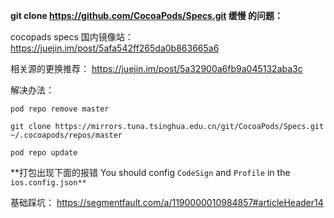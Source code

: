 **git clone https://github.com/CocoaPods/Specs.git 缓慢 的问题：**

cocopads specs 国内镜像站：https://juejin.im/post/5afa542ff265da0b863665a6

相关源的更换推荐： https://juejin.im/post/5a32900a6fb9a045132aba3c

解决办法：

```
pod repo remove master

git clone https://mirrors.tuna.tsinghua.edu.cn/git/CocoaPods/Specs.git ~/.cocoapods/repos/master

pod repo update
```



**打包出现下面的报错 You should config `CodeSign` and `Profile` in the `ios.config.json**`



基础踩坑： https://segmentfault.com/a/1190000010984857#articleHeader14

